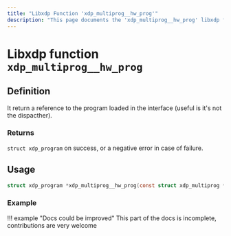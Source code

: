 ```yaml
---
title: "Libxdp Function 'xdp_multiprog__hw_prog'"
description: "This page documents the 'xdp_multiprog__hw_prog' libxdp function, including its definition, usage, program types that can use it, and examples."
---
```

# Libxdp function `xdp_multiprog__hw_prog`

## Definition

It return a reference to the program loaded in the interface (useful is it's not the dispacther).

### Returns

`struct xdp_program` on success, or a negative error in case of failure.

## Usage

```c
struct xdp_program *xdp_multiprog__hw_prog(const struct xdp_multiprog *mp);
```

### Example

!!! example "Docs could be improved"
    This part of the docs is incomplete, contributions are very welcome

